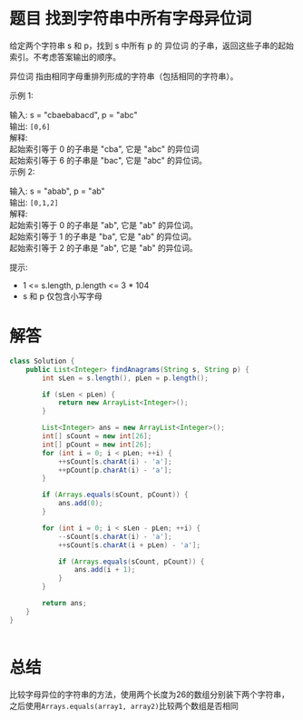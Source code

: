 # 题目 找到字符串中所有字母异位词

给定两个字符串 s 和 p，找到 s 中所有 p 的 异位词 的子串，返回这些子串的起始索引。不考虑答案输出的顺序。

异位词 指由相同字母重排列形成的字符串（包括相同的字符串）。

 

示例 1:

输入: s = "cbaebabacd", p = "abc"   
输出: ```[0,6]```    
解释:   
起始索引等于 0 的子串是 "cba", 它是 "abc" 的异位词    
起始索引等于 6 的子串是 "bac", 它是 "abc" 的异位词。   
 示例 2:    

输入: s = "abab", p = "ab"    
输出: ```[0,1,2]```    
解释:    
起始索引等于 0 的子串是 "ab", 它是 "ab" 的异位词。   
起始索引等于 1 的子串是 "ba", 它是 "ab" 的异位词。   
起始索引等于 2 的子串是 "ab", 它是 "ab" 的异位词。    
 

提示:

* 1 <= s.length, p.length <= 3 * 104   
* s 和 p 仅包含小写字母

# 解答

```java
class Solution {
    public List<Integer> findAnagrams(String s, String p) {
        int sLen = s.length(), pLen = p.length();

        if (sLen < pLen) {
            return new ArrayList<Integer>();
        }

        List<Integer> ans = new ArrayList<Integer>();
        int[] sCount = new int[26];
        int[] pCount = new int[26];
        for (int i = 0; i < pLen; ++i) {
            ++sCount[s.charAt(i) - 'a'];
            ++pCount[p.charAt(i) - 'a'];
        }

        if (Arrays.equals(sCount, pCount)) {
            ans.add(0);
        }

        for (int i = 0; i < sLen - pLen; ++i) {
            --sCount[s.charAt(i) - 'a'];
            ++sCount[s.charAt(i + pLen) - 'a'];

            if (Arrays.equals(sCount, pCount)) {
                ans.add(i + 1);
            }
        }

        return ans;
    }
}



```


# 总结
比较字母异位的字符串的方法，使用两个长度为26的数组分别装下两个字符串，之后使用```Arrays.equals(array1, array2)```比较两个数组是否相同
